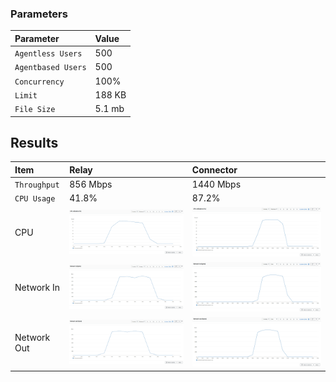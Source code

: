 
### Parameters

| Parameter | Value                |
| :-------- |:------------------------- |
| `Agentless Users` | 500 |
| `Agentbased Users` | 500 |
| `Concurrency` | 100% |
| `Limit` | 188 KB |
| `File Size` | 5.1 mb |

## Results


|  Item | Relay            | Connector |
| :------------------------- |:------------------------- |:------------------------- |
| `Throughput` | 856 Mbps | 1440 Mbps |
| `CPU Usage` | 41.8% | 87.2% |
| CPU | ![](relay/relay-cpu.png) |  ![](connector/connector-cpu.png) |
| Network In | ![](relay/relay-network-in.png) |  ![](connector/connector-network-in.png) |
| Network Out | ![](relay/relay-network-out.png) |  ![](connector/connector-network-out.png) |